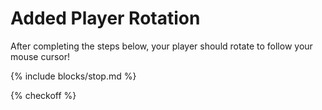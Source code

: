 # Added Player Rotation

After completing the steps below, your player should rotate to follow your mouse cursor!

{% include blocks/stop.md %}

{% checkoff %}
